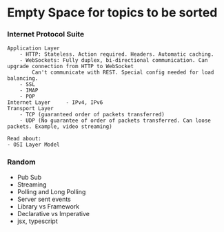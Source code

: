 # Empty Space for topics to be sorted

### Internet Protocol Suite

```
Application Layer
    - HTTP: Stateless. Action required. Headers. Automatic caching.
    - WebSockets: Fully duplex, bi-directional communication. Can upgrade connection from HTTP to WebSocket
        Can't communicate with REST. Special config needed for load balancing.
    - SSL
    - IMAP
    - POP
Internet Layer     - IPv4, IPv6
Transport Layer
    - TCP (guaranteed order of packets transferred)
    - UDP (No guarantee of order of packets transferred. Can loose packets. Example, video streaming)

Read about:
- OSI Layer Model
```

### Random

* Pub Sub
* Streaming
* Polling and Long Polling
* Server sent events
* Library vs Framework
* Declarative vs Imperative
* jsx, typescript



